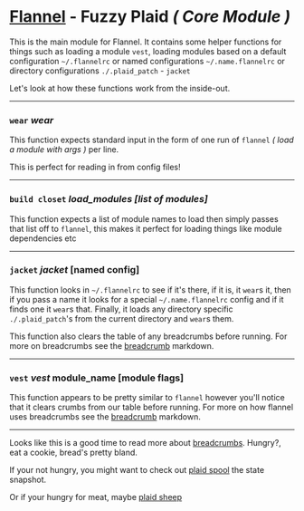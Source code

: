 # [Flannel][readme-md] - Fuzzy Plaid *( Core Module )*

This is the main module for Flannel. It contains some helper functions for things such as loading a module `vest`, loading modules based on a default configuration `~/.flannelrc` or named configurations `~/.name.flannelrc` or directory configurations `./.plaid_patch` - `jacket`

Let's look at how these functions work from the inside-out.

---

### `wear` *wear <stdin>*

This function expects standard input in the form of one run of `flannel` *( load a module with args )* per line.

This is perfect for reading in from config files!

---

### `build closet` *load_modules [list of modules]*

This function expects a list of module names to load then simply passes that list off to `flannel`, this makes it perfect for loading things like module dependencies etc

---

### `jacket` *jacket* [named config]

This function looks in `~/.flannelrc` to see if it's there, if it is, it `wear`s it, then if you pass a name it looks for a special `~/.name.flannelrc` config and if it finds one it `wear`s that. Finally, it loads any directory specific `./.plaid_patch`'s from the current directory and `wear`s them.

This function also clears the table of any breadcrumbs before running. For more on breadcrumbs see the [breadcrumb][breadcrumb-md] markdown.

---

### `vest` *vest* module_name [module flags]
  
This function appears to be pretty similar to `flannel` however you'll notice that it clears crumbs from our table before running. For more on how flannel uses breadcrumbs see the [breadcrumb][breadcrumb-md] markdown.

---

Looks like this is a good time to read more about [breadcrumbs][breadcrumb-md]. Hungry?, eat a cookie, bread's pretty bland.

If your not hungry, you might want to check out [plaid spool][plaid-spool-md] the state snapshot.

Or if your hungry for meat, maybe [plaid sheep][plaid-sheep-md]

[plaid-sheep-md]: FLANNEL_SPOOL.md "Plaid Sheep Markdown"
[plaid-spool-md]: FLANNEL_STATE.md "Plaid Spool Markdown"
[breadcrumb-md]: FLANNEL_CRUMBS.md "Breadcrum Markdown Page"
[readme-md]: ../README.md "Flannel Readme"